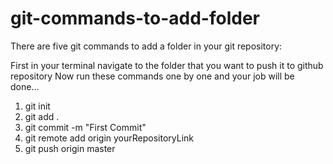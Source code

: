 # git-commands-to-add-folder

There are five git commands to add a folder in your git repository:

First in your terminal navigate to the folder that you want to push it to github repository
Now run these commands one by one and your job will be done...

1) git init
2) git add .
3) git commit -m "First Commit"
4) git remote add origin yourRepositoryLink
5) git push origin master
